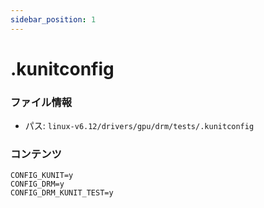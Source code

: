 ```yaml
---
sidebar_position: 1
---
```

# .kunitconfig

### ファイル情報

- パス: `linux-v6.12/drivers/gpu/drm/tests/.kunitconfig`

### コンテンツ

```kunitconfig
CONFIG_KUNIT=y
CONFIG_DRM=y
CONFIG_DRM_KUNIT_TEST=y

```
